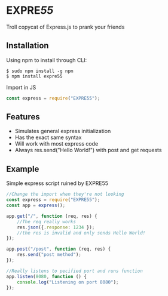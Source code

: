 # EXPRE*55*
Troll copycat of Express.js to prank your friends

## Installation
Using npm to install through CLI:
```shell
$ sudo npm install -g npm
$ npm install expre55
```
Import in JS
```javascript
const express = require("EXPRE55");
```

## Features
 - Simulates general express initialization
 - Has the exact same syntax
 - Will work with most express code
 - Always res.send("Hello World!") with post and get requests

## Example
Simple express script ruined by EXPRE55
```javascript
//Change the import when they're not looking
const express = require("EXPRE55");
const app = express();

app.get("/", function (req, res) {
	//The req really works
	res.json({.response: 1234 });
	//the res is invalid and only sends Hello World!
});

app.post("/post", function (req, res) {
	res.send("post method");
});

//Really listens to pecified port and runs function
app.listen(8080, function () {
	console.log("Listening on port 8080");
});
```